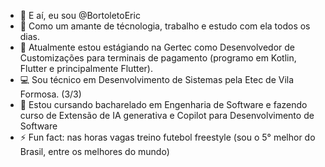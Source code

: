 - 👋 E aí, eu sou @BortoletoEric
- 👀 Como um amante de técnologia, trabalho e estudo com ela todos os dias.
- 💞️ Atualmente estou estágiando na Gertec como Desenvolvedor de Customizações para terminais de pagamento (programo em Kotlin, Flutter e principalmente Flutter).
- 💻 Sou técnico em Desenvolvimento de Sistemas pela Etec de Vila Formosa. (3/3) 
- 🌱 Estou cursando bacharelado em Engenharia de Software e fazendo curso de Extensão de IA generativa e Copilot para Desenvolvimento de Software
- ⚡ Fun fact: nas horas vagas treino futebol freestyle (sou o 5° melhor do Brasil, entre os melhores do mundo)

<!---
BortoletoEric/BortoletoEric is a ✨ special ✨ repository because its `README.md` (this file) appears on your GitHub profile.
You can click the Preview link to take a look at your changes.
--->
